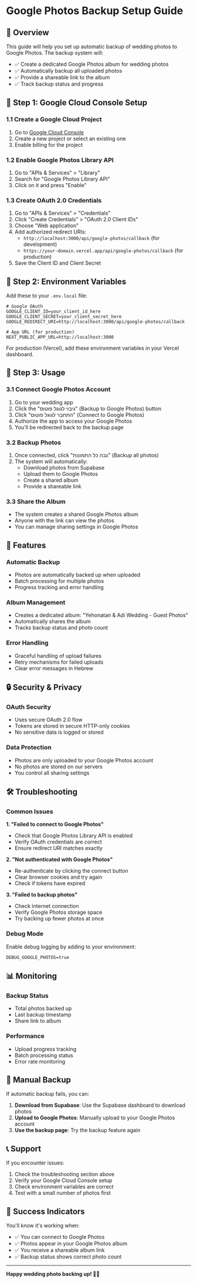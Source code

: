 # Google Photos Backup Setup Guide

## 🎯 **Overview**

This guide will help you set up automatic backup of wedding photos to Google Photos. The backup system will:

- ✅ Create a dedicated Google Photos album for wedding photos
- ✅ Automatically backup all uploaded photos
- ✅ Provide a shareable link to the album
- ✅ Track backup status and progress

## 🔧 **Step 1: Google Cloud Console Setup**

### 1.1 Create a Google Cloud Project

1. Go to [Google Cloud Console](https://console.cloud.google.com/)
2. Create a new project or select an existing one
3. Enable billing for the project

### 1.2 Enable Google Photos Library API

1. Go to "APIs & Services" > "Library"
2. Search for "Google Photos Library API"
3. Click on it and press "Enable"

### 1.3 Create OAuth 2.0 Credentials

1. Go to "APIs & Services" > "Credentials"
2. Click "Create Credentials" > "OAuth 2.0 Client IDs"
3. Choose "Web application"
4. Add authorized redirect URIs:
   - `http://localhost:3000/api/google-photos/callback` (for development)
   - `https://your-domain.vercel.app/api/google-photos/callback` (for production)
5. Save the Client ID and Client Secret

## 🔑 **Step 2: Environment Variables**

Add these to your `.env.local` file:

```env
# Google OAuth
GOOGLE_CLIENT_ID=your_client_id_here
GOOGLE_CLIENT_SECRET=your_client_secret_here
GOOGLE_REDIRECT_URI=http://localhost:3000/api/google-photos/callback

# App URL (for production)
NEXT_PUBLIC_APP_URL=http://localhost:3000
```

For production (Vercel), add these environment variables in your Vercel dashboard.

## 🚀 **Step 3: Usage**

### 3.1 Connect Google Photos Account

1. Go to your wedding app
2. Click the "גיבוי לגוגל פוטוס" (Backup to Google Photos) button
3. Click "התחבר לגוגל פוטוס" (Connect to Google Photos)
4. Authorize the app to access your Google Photos
5. You'll be redirected back to the backup page

### 3.2 Backup Photos

1. Once connected, click "גבה כל התמונות" (Backup all photos)
2. The system will automatically:
   - Download photos from Supabase
   - Upload them to Google Photos
   - Create a shared album
   - Provide a shareable link

### 3.3 Share the Album

- The system creates a shared Google Photos album
- Anyone with the link can view the photos
- You can manage sharing settings in Google Photos

## 📱 **Features**

### Automatic Backup

- Photos are automatically backed up when uploaded
- Batch processing for multiple photos
- Progress tracking and error handling

### Album Management

- Creates a dedicated album: "Yehonatan & Adi Wedding - Guest Photos"
- Automatically shares the album
- Tracks backup status and photo count

### Error Handling

- Graceful handling of upload failures
- Retry mechanisms for failed uploads
- Clear error messages in Hebrew

## 🔒 **Security & Privacy**

### OAuth Security

- Uses secure OAuth 2.0 flow
- Tokens are stored in secure HTTP-only cookies
- No sensitive data is logged or stored

### Data Protection

- Photos are only uploaded to your Google Photos account
- No photos are stored on our servers
- You control all sharing settings

## 🛠️ **Troubleshooting**

### Common Issues

**1. "Failed to connect to Google Photos"**

- Check that Google Photos Library API is enabled
- Verify OAuth credentials are correct
- Ensure redirect URI matches exactly

**2. "Not authenticated with Google Photos"**

- Re-authenticate by clicking the connect button
- Clear browser cookies and try again
- Check if tokens have expired

**3. "Failed to backup photos"**

- Check internet connection
- Verify Google Photos storage space
- Try backing up fewer photos at once

### Debug Mode

Enable debug logging by adding to your environment:

```env
DEBUG_GOOGLE_PHOTOS=true
```

## 📊 **Monitoring**

### Backup Status

- Total photos backed up
- Last backup timestamp
- Share link to album

### Performance

- Upload progress tracking
- Batch processing status
- Error rate monitoring

## 🔄 **Manual Backup**

If automatic backup fails, you can:

1. **Download from Supabase**: Use the Supabase dashboard to download photos
2. **Upload to Google Photos**: Manually upload to your Google Photos account
3. **Use the backup page**: Try the backup feature again

## 📞 **Support**

If you encounter issues:

1. Check the troubleshooting section above
2. Verify your Google Cloud Console setup
3. Check environment variables are correct
4. Test with a small number of photos first

## 🎉 **Success Indicators**

You'll know it's working when:

- ✅ You can connect to Google Photos
- ✅ Photos appear in your Google Photos album
- ✅ You receive a shareable album link
- ✅ Backup status shows correct photo count

---

**Happy wedding photo backing up! 📸💒**
